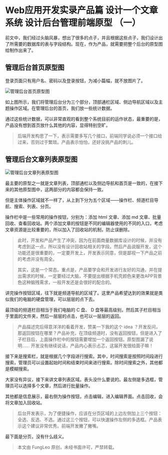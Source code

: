 # Web应用开发实录产品篇 设计一个文章系统 设计后台管理前端原型 （一）

前文中，我们经过头脑风暴，想出了很多的点子，并且根据这些点子，我们设计出了所需要的数据库的表与字段结构。现在，作为产品，就需要把整个后台的原型图给制作出来了。

## 管理后台首页原型图

登录页面只有用户名、密码以及登录按钮，为减小篇幅，就不放图片了。

![管理后台首页原型图](https://raw.githubusercontent.com/fengcms/articles/master/image/8e/2d0040cc960955fb176f45309e3c5b.jpg)

如上图所示，我们将管理后台分为三个部分，顶部通栏区域、侧边导航区域以及主题操作区域。在管理后台的首页，我们放一些统计数据。

通过这些统计数据，可以非常直观的看到整个系统目前的运作状态，最重要的是，产品没有想到首页放什么其他的内容，显得特别空旷。

> 后端开发构思了一下，表示需要多写几个接口，前端同学说必须一个接口给过来，否则过于繁琐。产品表示怕怕，还好没挑产品的刺儿。

## 管理后台文章列表原型图

![管理后台文章列表原型图](https://raw.githubusercontent.com/fengcms/articles/master/image/cc/35db808e0490623ac09f6499d62694.jpg)

最主要的原型之一就是文章列表，顶部通栏以及侧边导航和首页是一致的，在接下来的其他原型图中，这两部分的内容都会保持一致。

但是主体操作区域就不一样了，从上到下分为五个区域——操作栏、频道栏目导航、搜索、列表、分页。

操作栏中是一些常用的操作按钮，分别为：添加 html 文章、添加 md 文章、批量回收、查看回收站。两个添加文章的按钮是不同的编辑器使用的不同的入口，考虑文章资源是比较重要的，所以加入了回收站的机制，防止误删除。

> 此时，开发和产品产生了冲突，因为在前面商量数据库设计的时候，并没有考虑到这一点，所以没有设计回收站相关的字段。然后产品说服开发，这个功能还是很重要的，一定要开发上，开发表示同意，但是鄙视一下产品之前的考虑并没有周全。
> 
> 其实，这是一个常态。重点是，产品要学会和开发进行友好的沟通，并在提出需求的时候，一定要经过大脑，不要提出根据手机壳颜色来更改APP背景色这种脑残需求，一般开发还是会很好的配合的。

讲完操作按钮区域，往下就是频道导航的区域了。这里产品希望达到的效果就是类似我们的电脑的硬盘管理，可以层层的点下去。

最顶级的频道栏目相当于我们电脑的 C 盘、 D 盘等最高级别，然后其子栏目相当于里面的文件夹，然后一层层的点击，也可以一层层的返回。

> 产品描述完后得意洋洋的看着开发，赞美一下我的这个 idea ？开发反问，那返回按钮在哪里？产品补充，在顶级频道时，没有返回按钮，但是进入了子栏目后，上面操作栏中的按钮需要增加一个返回按钮。原型图漏了说明…… 开发没有继续说话，产品内心表示忐忑，这届开发很给面子嘛！

接下来是搜索栏，就是根据几个字段进行搜索。其中，时间搜索是按照时间段进行搜索，管理员可以设置起始时间和结束时间来进行搜索。除时间搜索之外，其他都是模糊搜索。

大家没有异议，接下来讲文章列表区域。表头没什么要说的。最左侧是多选框，管理员可以选择多个文章，然后进行批量操作。

其他都是信息展示，最右侧为操作按钮，点击编辑，进入编辑界面。点击回收，会将文章加入回收站。

> 后台开发表示，为了便捷操作，应该在分页区域的上边左侧加上三个按钮：全选、反选、不选。通过这三个按钮，可以快速操作左侧的多选框。产品表示这个建议非常优秀。前端开发撇了撇嘴。

最下面是分页，没有什么歧义。

> 本文由 FungLeo 原创，未经书面许可，严禁转载。

